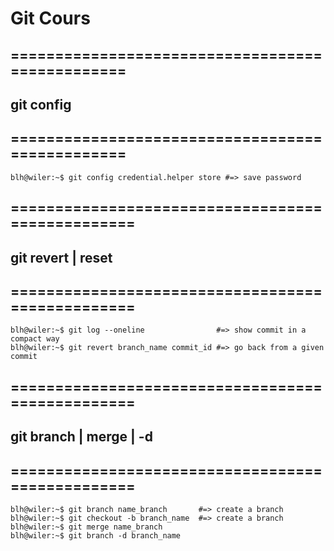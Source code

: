 # Git Cours

##          ================================================
##  					git config
##          ================================================
```console
blh@wiler:~$ git config credential.helper store #=> save password
```

## 			=================================================
##						 git revert | reset	
##      	=================================================
```console
blh@wiler:~$ git log --oneline  			  #=> show commit in a compact way
blh@wiler:~$ git revert branch_name commit_id #=> go back from a given commit
```

##			=================================================
##						git branch | merge | -d
##       	=================================================

```console
blh@wiler:~$ git branch name_branch       #=> create a branch
blh@wiler:~$ git checkout -b branch_name  #=> create a branch
blh@wiler:~$ git merge name_branch
blh@wiler:~$ git branch -d branch_name
```